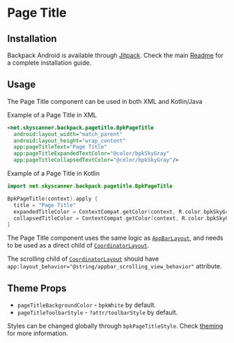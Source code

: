 # Page Title

## Installation

Backpack Android is available through [Jitpack](https://jitpack.io/#Skyscanner/backpack-android). Check the main [Readme](https://github.com/skyscanner/backpack-android#installation) for a complete installation guide.

## Usage

The Page Title component can be used in both XML and Kotlin/Java

Example of a Page Title in XML

```xml
<net.skyscanner.backpack.pagetitle.BpkPageTitle
  android:layout_width="match_parent"
  android:layout_height="wrap_content"
  app:pageTitleText="Page Title"
  app:pageTitleExpandedTextColor="@color/bpkSkyGray"
  app:pageTitleCollapsedTextColor="@color/bpkSkyGray"/>
```

Example of a Page Title in Kotlin

```Kotlin
import net.skyscanner.backpack.pagetitle.BpkPageTitle

BpkPageTitle(context).apply {
  title = "Page Title"
  expandedTitleColor = ContextCompat.getColor(context, R.color.bpkSkyGray)
  collapsedTitleColor = ContextCompat.getColor(context, R.color.bpkSkyGray)
}
```

The Page Title component uses the same logic as [`AppBarLayout`](https://developer.android.com/reference/android/support/design/widget/AppBarLayout),
and needs to be used as a direct child of [`CoordinatorLayout`](https://developer.android.com/reference/android/support/design/widget/CoordinatorLayout).

The scrolling child of [`CoordinatorLayout`](https://developer.android.com/reference/android/support/design/widget/CoordinatorLayout) should have 
`app:layout_behavior="@string/appbar_scrolling_view_behavior"` attribute.

## Theme Props

- `pageTitleBackgroundColor` - `bpkWhite` by default.
- `pageTitleToolbarStyle` - `?attr/toolbarStyle` by default.

Styles can be changed globally through `bpkPageTitleStyle`. Check [theming](https://github.com/Skyscanner/backpack-android/blob/master/docs/THEMING.md) for more information.

